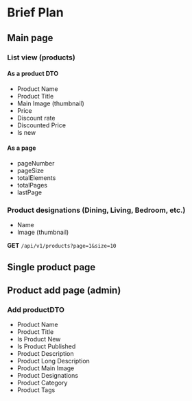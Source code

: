 # Brief Plan

## Main page
### List view (products)

#### As a product DTO
- Product Name
- Product Title
- Main Image (thumbnail)
- Price
- Discount rate
- Discounted Price
- Is new

#### As a page
- pageNumber 
- pageSize 
- totalElements 
- totalPages 
- lastPage

### Product designations (Dining, Living, Bedroom, etc.)
- Name
- Image (thumbnail)




**GET** `/api/v1/products?page=1&size=10`


## Single product page


## Product add page (admin)
### Add productDTO
- Product Name
- Product Title
- Is Product New
- Is Product Published
- Product Description
- Product Long Description
- Product Main Image
- Product Designations
- Product Category
- Product Tags
